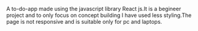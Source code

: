 A to-do-app made using the javascript library React js.It is a begineer project and to only focus on concept building I have used less styling.The page is not responsive and is suitable only for pc and laptops. 

